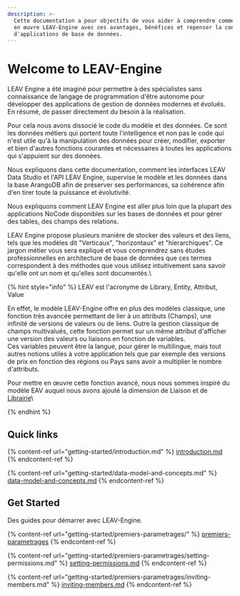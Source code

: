 ```yaml
---
description: >-
  Cette documentation a pour objectifs de vous aider à comprendre comment mettre
  en œuvre LEAV-Engine avec ces avantages, bénéfices et repenser la conception
  d'applications de base de données.
---
```


# Welcome to LEAV-Engine

LEAV Engine a été imaginé pour permettre à des spécialistes sans connaissance de langage de programmation d'être autonome pour développer des applications de gestion de données modernes et évolués. En résumé, de passer directement du besoin à la réalisation.

Pour cela nous avons dissocié le code du modèle et des données. Ce sont les données métiers qui portent toute l'intelligence et non pas le code qui n'est utile qu'à la manipulation des données pour créer, modifier, exporter et bien d'autres fonctions courantes et nécessaires à toutes les applications qui s'appuient sur des données.

Nous expliquons dans cette documentation, comment les interfaces LEAV Data Studio et l'API LEAV Engine, supervise le modèle et les données dans la base ArangoDB afin de préserver ses performances, sa cohérence afin d'en tirer toute la puissance et évolutivité.

Nous expliquons comment LEAV Engine est aller plus loin que la plupart des applications NoCode disponibles sur les bases de données et pour gérer des tables, des champs des relations.&#x20;

LEAV Engine propose plusieurs manière de stocker des valeurs et des liens, tels que les modèles  dit "Verticaux", "horizontaux" et "hierarchiques". Ce jargon métier vous sera expliqué et vous comprendrez sans études professionnelles en architecture de base de données que ces termes correspondent à des méthodes que vous utilisez intuitivement sans savoir qu'elle ont un nom et qu'elles sont documentés.\


{% hint style="info" %}
LEAV est l'acronyme de Library, Entity, Attribut, Value

En effet, le modèle LEAV-Engine offre en plus des modèles classique, une fonction très avancée permettant de lier à un attributs (Champs), une infinité de versions de valeurs ou de liens. Outre la gestion classique de champs multivalués, cette fonction permet sur un même attribut d'afficher une version des valeurs ou liaisons en fonction de variables.\
Ces variables peuvent être la langue, pour gérer le multilingue, mais tout autres notions utiles à votre application tels que par exemple des versions de prix en fonction des régions ou Pays sans avoir a multiplier le nombre d'attributs.

Pour mettre en œuvre cette fonction avancé, nous nous sommes inspiré du modèle EAV auquel nous avons ajouté la dimension de Liaison et de [Librairie](presentation-generale/glossary.md)\

{% endhint %}

## Quick links

{% content-ref url="getting-started/introduction.md" %}
[introduction.md](getting-started/introduction.md)
{% endcontent-ref %}

{% content-ref url="getting-started/data-model-and-concepts.md" %}
[data-model-and-concepts.md](getting-started/data-model-and-concepts.md)
{% endcontent-ref %}

## Get Started

Des guides pour démarrer avec LEAV-Engine.

{% content-ref url="getting-started/premiers-parametrages/" %}
[premiers-parametrages](getting-started/premiers-parametrages/)
{% endcontent-ref %}

{% content-ref url="getting-started/premiers-parametrages/setting-permissions.md" %}
[setting-permissions.md](getting-started/premiers-parametrages/setting-permissions.md)
{% endcontent-ref %}

{% content-ref url="getting-started/premiers-parametrages/inviting-members.md" %}
[inviting-members.md](getting-started/premiers-parametrages/inviting-members.md)
{% endcontent-ref %}
